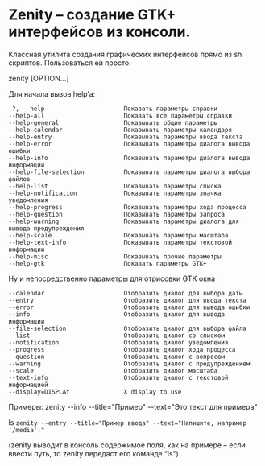 #  Zenity – создание GTK+ интерфейсов из консоли.

Классная утилита создания графических интерфейсов прямо из sh скриптов. Пользоваться ей просто:

  zenity [OPTION...]

Для начала вызов help’а:
```
-?, --help                      Показать параметры справки
--help-all                      Показать все параметры справки
--help-general                  Показывать общие параметры
--help-calendar                 Показывать параметры календаря
--help-entry                    Показывать параметры ввода текста
--help-error                    Показывать параметры диалога вывода ошибки
--help-info                     Показывать параметры диалога вывода информации
--help-file-selection           Показывать параметры диалога выбора файлов
--help-list                     Показывать параметры списка
--help-notification             Показывать параметры значка уведомления
--help-progress                 Показывать параметры хода процесса
--help-question                 Показывать параметры запроса
--help-warning                  Показывать параметры диалога для вывода предупреждения
--help-scale                    Показывать параметры масштаба
--help-text-info                Показывать параметры текстовой информации
--help-misc                     Показывать прочие параметры
--help-gtk                      Показать параметры GTK+
```
Ну и непосредственно параметры для отрисовки GTK окна
```
--calendar                      Отобразить диалог для выбора даты
--entry                         Отобразить диалог для ввода текста
--error                         Отобразить диалог для вывода ошибки
--info                          Отобразить диалог для вывода информации
--file-selection                Отобразить диалог для выбора файла
--list                          Отобразить диалог со списком
--notification                  Отобразить диалог уведомления
--progress                      Отобразить диалог хода процесса
--question                      Отобразить диалог с вопросом
--warning                       Отобразить диалог с предупреждением
--scale                         Отобразить диалог масштаба
--text-info                     Отобразить диалог с текстовой информацией
--display=DISPLAY               X display to use
```
Примеры:
  zenity --info --title="Пример" --text="Это текст для примера"

  ls `zenity --entry --title="Пример ввода" --text="Напишите, например '/media':"`

(zenity выводит в консоль содержимое поля, как на примере – если ввести путь, то zenity передаст его команде “ls”)
